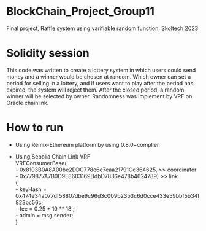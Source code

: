 # BlockChain_Project_Group11
Final project, Raffle system using varifiable random function, Skoltech 2023

# Solidity session
This code was written to create a lottery system in which users could send money and a winner would be chosen at random. Which owner can set a period for selling in a lottery, and if users want to play after the period has expired, the system will reject them. After the closed period, a random winner will be selected by owner. Randomness was implement by VRF on Oracle chainlink.

# How to run
- Using Remix-Ethereum platform by using 0.8.0+complier

- Using Sepolia Chain Link VRF \
 VRFConsumerBase( \
        - 0x8103B0A8A00be2DDC778e6e7eaa21791Cd364625, >> coordinator \
        - 0x779877A7B0D9E8603169DdbD7836e478b4624789) >> link\
    { \
        - keyHash = 0x474e34a077df58807dbe9c96d3c009b23b3c6d0cce433e59bbf5b34f823bc56c; \
        - fee = 0.25 * 10 ** 18 ; \
        - admin = msg.sender; \
    } 

